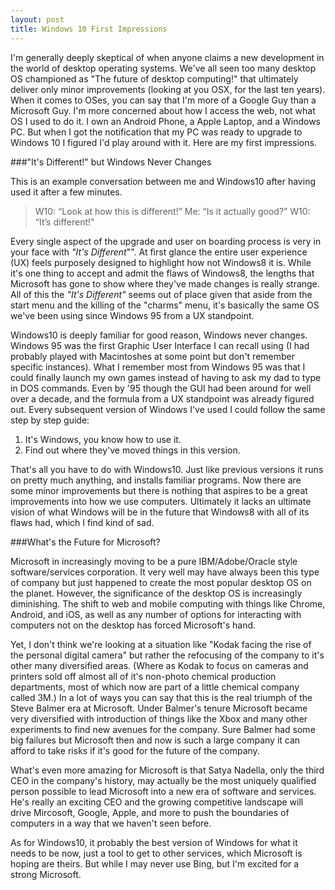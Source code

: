 ```yaml
---
layout: post
title: Windows 10 First Impressions
---
```

I'm generally deeply skeptical of when anyone claims a new development in the world of desktop operating systems. We've all seen too many desktop OS championed as "The future of desktop computing!" that ultimately deliver only minor improvements (looking at you OSX, for the last ten years). When it comes to OSes, you can say that I'm more of a Google Guy than a Microsoft Guy. I'm more concerned about how I access the web, not what OS I used to do it. I own an Android Phone, a Apple Laptop, and a Windows PC. But when I got the notification that my PC was ready to upgrade to Windows 10 I figured I'd play around with it. Here are my first impressions.

###"It's Different!" but Windows Never Changes

This is an example conversation between me and Windows10 after having used it after a few minutes.

> W10: “Look at how this is different!”
 Me: “Is it actually good?”
 W10: “It’s different!"

Every single aspect of the upgrade and user on boarding process is very in your face with *"It's Different*"". At first glance the entire user experience (UX) feels purposely designed to highlight how not Windows8 it is. While it's one thing to accept and admit the flaws of Windows8, the lengths that Microsoft has gone to show where they've made changes is really strange. All of this the *"It's Different"* seems out of place given that aside from the start menu and the killing of the "charms" menu, it's basically the same OS we've been using since Windows 95 from a UX standpoint.

Windows10 is deeply familiar for good reason, Windows never changes. Windows 95 was the first Graphic User Interface I can recall using (I had probably played with Macintoshes at some point but don't remember specific instances). What I remember most from Windows 95 was that I could finally launch my own games instead of having to ask my dad to type in DOS commands. Even by '95 though the GUI had been around for well over a decade, and the formula from a UX standpoint was already figured out. Every subsequent version of Windows I've used I could follow the same step by step guide:

1. It's Windows, you know how to use it.
2. Find out where they've moved things in this version.

That's all you have to do with Windows10. Just like previous versions it runs on pretty much anything, and installs familiar programs. Now there are some minor improvements but there is nothing that aspires to be a great improvements into how we use computers. Ultimately it lacks an ultimate vision of what Windows will be in the future that Windows8 with all of its flaws had, which I find kind of sad.

###What's the Future for Microsoft?

Microsoft in increasingly moving to be a pure IBM/Adobe/Oracle style software/services corporation. It very well may have always been this type of company but just happened to create the most popular desktop OS on the planet. However, the significance of the desktop OS is increasingly diminishing. The shift to web and mobile computing with things like Chrome, Android, and iOS, as well as any number of options for interacting with computers not on the desktop has forced Microsoft's hand.

Yet, I don't think we're looking at a situation like "Kodak facing the rise of the personal digital camera" but rather the refocusing of the company to it's other many diversified areas. (Where as Kodak to focus on cameras and printers sold off almost all of it's non-photo chemical production departments, most of which now are part of a little chemical company called 3M.) In a lot of ways you can say that this is the real triumph of the Steve Balmer era at Microsoft. Under Balmer's tenure Microsoft became very diversified with introduction of things like the Xbox and many other experiments to find new avenues for the company. Sure Balmer had some big failures but Microsoft then and now is such a large company it can afford to take risks if it's good for the future of the company.

What's even more amazing for Microsoft is that Satya Nadella, only the third CEO in the company's history, may actually be the most uniquely qualified person possible to lead Microsoft into a new era of software and services. He's really an exciting CEO and the growing competitive landscape will drive Mircosoft, Google, Apple, and more to push the boundaries of computers in a way that we haven't seen before.

As for Windows10, it probably the best version of Windows for what it needs to be now, just a tool to get to other services, which Microsoft is hoping are theirs. But while I may never use Bing, but I'm excited for a strong Microsoft.
